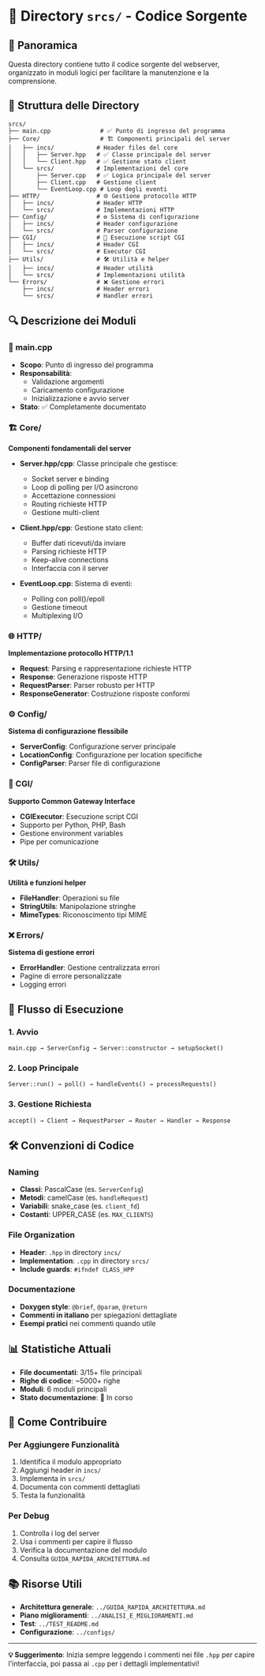 # 📁 Directory `srcs/` - Codice Sorgente

## 🎯 **Panoramica**

Questa directory contiene tutto il codice sorgente del webserver, organizzato in moduli logici per facilitare la manutenzione e la comprensione.

## 📂 **Struttura delle Directory**

```
srcs/
├── main.cpp              # ✅ Punto di ingresso del programma
├── Core/                 # 🏗️ Componenti principali del server
│   ├── incs/            # Header files del core
│   │   ├── Server.hpp   # ✅ Classe principale del server
│   │   └── Client.hpp   # ✅ Gestione stato client
│   └── srcs/            # Implementazioni del core
│       ├── Server.cpp   # ✅ Logica principale del server
│       ├── Client.cpp   # Gestione client
│       └── EventLoop.cpp # Loop degli eventi
├── HTTP/                # 🌐 Gestione protocollo HTTP
│   ├── incs/            # Header HTTP
│   └── srcs/            # Implementazioni HTTP
├── Config/              # ⚙️ Sistema di configurazione
│   ├── incs/            # Header configurazione
│   └── srcs/            # Parser configurazione
├── CGI/                 # 🔧 Esecuzione script CGI
│   ├── incs/            # Header CGI
│   └── srcs/            # Executor CGI
├── Utils/               # 🛠️ Utilità e helper
│   ├── incs/            # Header utilità
│   └── srcs/            # Implementazioni utilità
└── Errors/              # ❌ Gestione errori
    ├── incs/            # Header errori
    └── srcs/            # Handler errori
```

## 🔍 **Descrizione dei Moduli**

### **📄 main.cpp**
- **Scopo**: Punto di ingresso del programma
- **Responsabilità**: 
  - Validazione argomenti
  - Caricamento configurazione
  - Inizializzazione e avvio server
- **Stato**: ✅ Completamente documentato

### **🏗️ Core/**
**Componenti fondamentali del server**

- **Server.hpp/cpp**: Classe principale che gestisce:
  - Socket server e binding
  - Loop di polling per I/O asincrono
  - Accettazione connessioni
  - Routing richieste HTTP
  - Gestione multi-client

- **Client.hpp/cpp**: Gestione stato client:
  - Buffer dati ricevuti/da inviare
  - Parsing richieste HTTP
  - Keep-alive connections
  - Interfaccia con il server

- **EventLoop.cpp**: Sistema di eventi:
  - Polling con poll()/epoll
  - Gestione timeout
  - Multiplexing I/O

### **🌐 HTTP/**
**Implementazione protocollo HTTP/1.1**

- **Request**: Parsing e rappresentazione richieste HTTP
- **Response**: Generazione risposte HTTP
- **RequestParser**: Parser robusto per HTTP
- **ResponseGenerator**: Costruzione risposte conformi

### **⚙️ Config/**
**Sistema di configurazione flessibile**

- **ServerConfig**: Configurazione server principale
- **LocationConfig**: Configurazione per location specifiche
- **ConfigParser**: Parser file di configurazione

### **🔧 CGI/**
**Supporto Common Gateway Interface**

- **CGIExecutor**: Esecuzione script CGI
- Supporto per Python, PHP, Bash
- Gestione environment variables
- Pipe per comunicazione

### **🛠️ Utils/**
**Utilità e funzioni helper**

- **FileHandler**: Operazioni su file
- **StringUtils**: Manipolazione stringhe
- **MimeTypes**: Riconoscimento tipi MIME

### **❌ Errors/**
**Sistema di gestione errori**

- **ErrorHandler**: Gestione centralizzata errori
- Pagine di errore personalizzate
- Logging errori

## 🔄 **Flusso di Esecuzione**

### **1. Avvio**
```
main.cpp → ServerConfig → Server::constructor → setupSocket()
```

### **2. Loop Principale**
```
Server::run() → poll() → handleEvents() → processRequests()
```

### **3. Gestione Richiesta**
```
accept() → Client → RequestParser → Router → Handler → Response
```

## 🛠️ **Convenzioni di Codice**

### **Naming**
- **Classi**: PascalCase (es. `ServerConfig`)
- **Metodi**: camelCase (es. `handleRequest`)
- **Variabili**: snake_case (es. `client_fd`)
- **Costanti**: UPPER_CASE (es. `MAX_CLIENTS`)

### **File Organization**
- **Header**: `.hpp` in directory `incs/`
- **Implementation**: `.cpp` in directory `srcs/`
- **Include guards**: `#ifndef CLASS_HPP`

### **Documentazione**
- **Doxygen style**: `@brief`, `@param`, `@return`
- **Commenti in italiano** per spiegazioni dettagliate
- **Esempi pratici** nei commenti quando utile

## 📊 **Statistiche Attuali**

- **File documentati**: 3/15+ file principali
- **Righe di codice**: ~5000+ righe
- **Moduli**: 6 moduli principali
- **Stato documentazione**: 🔄 In corso

## 🚀 **Come Contribuire**

### **Per Aggiungere Funzionalità**
1. Identifica il modulo appropriato
2. Aggiungi header in `incs/`
3. Implementa in `srcs/`
4. Documenta con commenti dettagliati
5. Testa la funzionalità

### **Per Debug**
1. Controlla i log del server
2. Usa i commenti per capire il flusso
3. Verifica la documentazione del modulo
4. Consulta `GUIDA_RAPIDA_ARCHITETTURA.md`

## 📚 **Risorse Utili**

- **Architettura generale**: `../GUIDA_RAPIDA_ARCHITETTURA.md`
- **Piano miglioramenti**: `../ANALISI_E_MIGLIORAMENTI.md`
- **Test**: `../TEST_README.md`
- **Configurazione**: `../configs/`

---

**💡 Suggerimento**: Inizia sempre leggendo i commenti nei file `.hpp` per capire l'interfaccia, poi passa ai `.cpp` per i dettagli implementativi! 